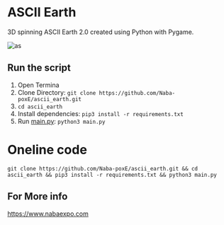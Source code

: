 # ASCII Earth
3D spinning ASCII Earth 2.0 created using Python with Pygame.

![as](https://user-images.githubusercontent.com/49324233/120092597-c5259700-c133-11eb-9a5d-33ef6c34a7fd.gif)

## Run the script
 
 1. Open Termina
 2. Clone Directory: ```git clone https://github.com/Naba-poxE/ascii_earth.git```
 3. ```cd ascii_earth```
 4. Install dependencies:   ```pip3 install -r requirements.txt```
 5. Run [main.py](main.py): `python3 main.py`
 # Oneline code
 ```git clone https://github.com/Naba-poxE/ascii_earth.git && cd ascii_earth && pip3 install -r requirements.txt && python3 main.py```

## For More info

https://www.nabaexpo.com

